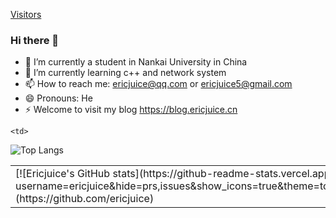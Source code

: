 [Visitors](https://visitor-badge.glitch.me/badge?page_id=ericjuice.ericjuice&left_color=gray&right_color=blue)
### Hi there 👋

<!--
**ericjuice/ericjuice** is a ✨ _special_ ✨ repository because its `README.md` (this file) appears on your GitHub profile.

Here are some ideas to get you started:

- 🔭 I’m currently working on ...
- 🌱 I’m currently learning ...
- 👯 I’m looking to collaborate on ...
- 🤔 I’m looking for help with ...
- 💬 Ask me about ...
- 📫 How to reach me: ...
- 😄 Pronouns: ...
- ⚡ Fun fact: ...
-->
- 🔭 I’m currently a student in Nankai University in China
- 🌱 I’m currently learning c++ and network system
- 📫 How to reach me: ericjuice@qq.com or ericjuice5@gmail.com
- 😄 Pronouns: He
- ⚡ Welcome to visit my blog https://blog.ericjuice.cn
<table>
  <tr>
    <td>
[![Ericjuice's GitHub stats](https://github-readme-stats.vercel.app/api?username=ericjuice&hide=prs,issues&show_icons=true&theme=tokyonight)](https://github.com/ericjuice)
    </td>
    
    <td>
![Top Langs](https://github-readme-stats.vercel.app/api/top-langs/?username=ericjuice&layout=compact)
    </td>
   </tr>
</table>
